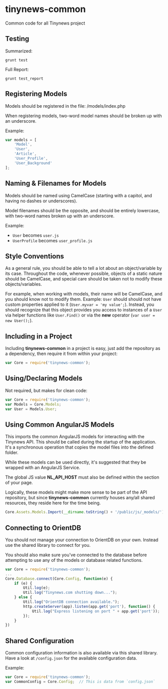 tinynews-common
=========

Common code for all Tinynews project

Testing
----

Summarized:

    grunt test

Full Report:

    grunt test_report

Registering Models
----

Models should be registered in the file: /models/index.php

When registering models, two-word model names should be broken up with an underscore.

Example:

```javascript
var models = [
    'Model',
    'User',
    'Article',
    'User_Profile',
    'User_Background'
];
```

Naming & Filenames for Models
----

Models should be named using CamelCase (starting with a capitol, and having no dashes or underscores).

Model filenames should be the opposite, and should be entirely lowercase, with two-word names broken up with an underscore.

Example:
  - ``User`` becomes ``user.js``
  - ``UserProfile`` becomes ``user_profile.js``

Style Conventions
----

As a general rule, you should be able to tell a lot about an object/variable by its case. Throughout the code, whenever possible, objects of a static nature should be CamelCase, and special care should be taken not to modify these objects/variables.

For example, when working with models, their name will be CamelCase, and you should know not to modify them.  Example: ``User`` should should not have custom properties applied to it (``User.myvar = 'my value';``).  Instead, you should recognize that this object provides you access to instances of a ``User`` via helper functions like ``User.Find()`` or via the **new** operator (``var user = new User();``).

Including in a Project
----

Including **tinynews-common** in a project is easy, just add the repository as a dependency, then require it from within your project:

```javascript
var Core = require('tinynews-common');
```

Using/Declaring Models
----

Not required, but makes for clean code:

```javascript
var Core = require('tinynews-common');
var Models = Core.Models;
var User = Models.User;
```

Using Common AngularJS Models
----

This imports the common AngularJS models for interacting with the Tinynews API.  This should be called during the startup of the application.  It's a synchronous operation that copies the model files into the defined folder.

While these models can be used directly, it's suggested that they be wrapped with an AngularJS Service.

The global JS value **NL_API_HOST** must also be defined within the <head> section of your page.

Logically, these models might make more sense to be part of the API repository, but since **tinynews-common** currently houses any/all shared resources, they reside here for the time being.

```javascript
Core.Assets.Models.Import(__dirname.toString() + '/public/js/_models/');
```

Connecting to OrientDB
----

You should not manage your connection to OrientDB on your own.  Instead use the shared library to connect for you.

You should also make sure you've connected to the database before attempting to use any of the models or database related functions.

```javascript
var Core = require('tinynews-common');
...
Core.Database.connect(Core.Config, function(e) {
    if (e) {
        Util.log(e);
        Util.log("Tinynews.com shutting down...");
    } else {
        Util.log("OrientDB connection available.");
        http.createServer(app).listen(app.get('port'), function() {
            Util.log("Express listening on port " + app.get('port'));
        });
    }
})
```

Shared Configuration
----

Common configuration information is also available via this shared library.  Have a look at ``/config.json`` for the available configuration data.

Example:

```javascript
var Core = require('tinynews-common');
var CommonConfig = Core.Config;  // This is data from `config.json`
```
